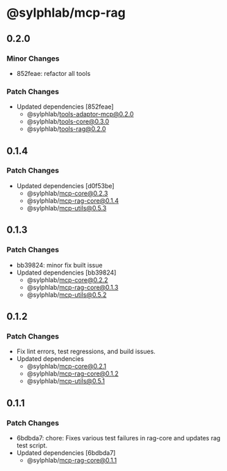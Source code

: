 # @sylphlab/mcp-rag

## 0.2.0

### Minor Changes

- 852feae: refactor all tools

### Patch Changes

- Updated dependencies [852feae]
  - @sylphlab/tools-adaptor-mcp@0.2.0
  - @sylphlab/tools-core@0.3.0
  - @sylphlab/tools-rag@0.2.0

## 0.1.4

### Patch Changes

- Updated dependencies [d0f53be]
  - @sylphlab/mcp-core@0.2.3
  - @sylphlab/mcp-rag-core@0.1.4
  - @sylphlab/mcp-utils@0.5.3

## 0.1.3

### Patch Changes

- bb39824: minor fix built issue
- Updated dependencies [bb39824]
  - @sylphlab/mcp-core@0.2.2
  - @sylphlab/mcp-rag-core@0.1.3
  - @sylphlab/mcp-utils@0.5.2

## 0.1.2

### Patch Changes

- Fix lint errors, test regressions, and build issues.
- Updated dependencies
  - @sylphlab/mcp-core@0.2.1
  - @sylphlab/mcp-rag-core@0.1.2
  - @sylphlab/mcp-utils@0.5.1

## 0.1.1

### Patch Changes

- 6bdbda7: chore: Fixes various test failures in rag-core and updates rag test script.
- Updated dependencies [6bdbda7]
  - @sylphlab/mcp-rag-core@0.1.1
